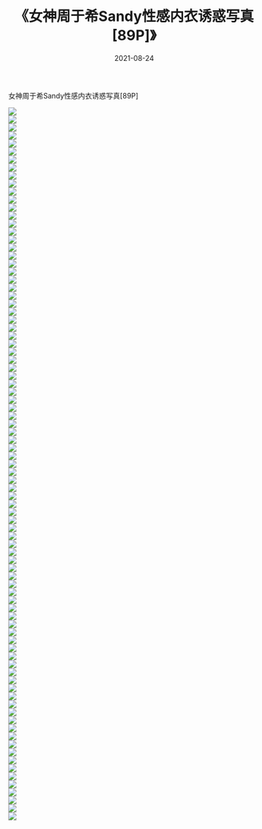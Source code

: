 ﻿---
layout: post
title:  《女神周于希Sandy性感内衣诱惑写真[89P]》
date:   2021-08-24
img: http://pic.660000.xyz/1:/性感/2021/女神周于希Sandy性感内衣诱惑写真[89P]/000.jpg
categories: [美女, 清纯, 唯美]
---

女神周于希Sandy性感内衣诱惑写真[89P]

  ![](http://pic.660000.xyz/1:/性感/2021/女神周于希Sandy性感内衣诱惑写真[89P]/001.jpg) <br> ![](http://pic.660000.xyz/1:/性感/2021/女神周于希Sandy性感内衣诱惑写真[89P]/002.jpg) <br> ![](http://pic.660000.xyz/1:/性感/2021/女神周于希Sandy性感内衣诱惑写真[89P]/003.jpg) <br> ![](http://pic.660000.xyz/1:/性感/2021/女神周于希Sandy性感内衣诱惑写真[89P]/004.jpg) <br> ![](http://pic.660000.xyz/1:/性感/2021/女神周于希Sandy性感内衣诱惑写真[89P]/005.jpg) <br> ![](http://pic.660000.xyz/1:/性感/2021/女神周于希Sandy性感内衣诱惑写真[89P]/006.jpg) <br> ![](http://pic.660000.xyz/1:/性感/2021/女神周于希Sandy性感内衣诱惑写真[89P]/007.jpg) <br> ![](http://pic.660000.xyz/1:/性感/2021/女神周于希Sandy性感内衣诱惑写真[89P]/008.jpg) <br> ![](http://pic.660000.xyz/1:/性感/2021/女神周于希Sandy性感内衣诱惑写真[89P]/009.jpg) <br> ![](http://pic.660000.xyz/1:/性感/2021/女神周于希Sandy性感内衣诱惑写真[89P]/010.jpg) <br> ![](http://pic.660000.xyz/1:/性感/2021/女神周于希Sandy性感内衣诱惑写真[89P]/011.jpg) <br> ![](http://pic.660000.xyz/1:/性感/2021/女神周于希Sandy性感内衣诱惑写真[89P]/012.jpg) <br> ![](http://pic.660000.xyz/1:/性感/2021/女神周于希Sandy性感内衣诱惑写真[89P]/013.jpg) <br> ![](http://pic.660000.xyz/1:/性感/2021/女神周于希Sandy性感内衣诱惑写真[89P]/014.jpg) <br> ![](http://pic.660000.xyz/1:/性感/2021/女神周于希Sandy性感内衣诱惑写真[89P]/015.jpg) <br> ![](http://pic.660000.xyz/1:/性感/2021/女神周于希Sandy性感内衣诱惑写真[89P]/016.jpg) <br> ![](http://pic.660000.xyz/1:/性感/2021/女神周于希Sandy性感内衣诱惑写真[89P]/017.jpg) <br> ![](http://pic.660000.xyz/1:/性感/2021/女神周于希Sandy性感内衣诱惑写真[89P]/018.jpg) <br> ![](http://pic.660000.xyz/1:/性感/2021/女神周于希Sandy性感内衣诱惑写真[89P]/019.jpg) <br> ![](http://pic.660000.xyz/1:/性感/2021/女神周于希Sandy性感内衣诱惑写真[89P]/020.jpg) <br> ![](http://pic.660000.xyz/1:/性感/2021/女神周于希Sandy性感内衣诱惑写真[89P]/021.jpg) <br> ![](http://pic.660000.xyz/1:/性感/2021/女神周于希Sandy性感内衣诱惑写真[89P]/022.jpg) <br> ![](http://pic.660000.xyz/1:/性感/2021/女神周于希Sandy性感内衣诱惑写真[89P]/023.jpg) <br> ![](http://pic.660000.xyz/1:/性感/2021/女神周于希Sandy性感内衣诱惑写真[89P]/024.jpg) <br> ![](http://pic.660000.xyz/1:/性感/2021/女神周于希Sandy性感内衣诱惑写真[89P]/025.jpg) <br> ![](http://pic.660000.xyz/1:/性感/2021/女神周于希Sandy性感内衣诱惑写真[89P]/026.jpg) <br> ![](http://pic.660000.xyz/1:/性感/2021/女神周于希Sandy性感内衣诱惑写真[89P]/027.jpg) <br> ![](http://pic.660000.xyz/1:/性感/2021/女神周于希Sandy性感内衣诱惑写真[89P]/028.jpg) <br> ![](http://pic.660000.xyz/1:/性感/2021/女神周于希Sandy性感内衣诱惑写真[89P]/029.jpg) <br> ![](http://pic.660000.xyz/1:/性感/2021/女神周于希Sandy性感内衣诱惑写真[89P]/030.jpg) <br> ![](http://pic.660000.xyz/1:/性感/2021/女神周于希Sandy性感内衣诱惑写真[89P]/031.jpg) <br> ![](http://pic.660000.xyz/1:/性感/2021/女神周于希Sandy性感内衣诱惑写真[89P]/032.jpg) <br> ![](http://pic.660000.xyz/1:/性感/2021/女神周于希Sandy性感内衣诱惑写真[89P]/033.jpg) <br> ![](http://pic.660000.xyz/1:/性感/2021/女神周于希Sandy性感内衣诱惑写真[89P]/034.jpg) <br> ![](http://pic.660000.xyz/1:/性感/2021/女神周于希Sandy性感内衣诱惑写真[89P]/035.jpg) <br> ![](http://pic.660000.xyz/1:/性感/2021/女神周于希Sandy性感内衣诱惑写真[89P]/036.jpg) <br> ![](http://pic.660000.xyz/1:/性感/2021/女神周于希Sandy性感内衣诱惑写真[89P]/037.jpg) <br> ![](http://pic.660000.xyz/1:/性感/2021/女神周于希Sandy性感内衣诱惑写真[89P]/038.jpg) <br> ![](http://pic.660000.xyz/1:/性感/2021/女神周于希Sandy性感内衣诱惑写真[89P]/039.jpg) <br> ![](http://pic.660000.xyz/1:/性感/2021/女神周于希Sandy性感内衣诱惑写真[89P]/040.jpg) <br> ![](http://pic.660000.xyz/1:/性感/2021/女神周于希Sandy性感内衣诱惑写真[89P]/041.jpg) <br> ![](http://pic.660000.xyz/1:/性感/2021/女神周于希Sandy性感内衣诱惑写真[89P]/042.jpg) <br> ![](http://pic.660000.xyz/1:/性感/2021/女神周于希Sandy性感内衣诱惑写真[89P]/043.jpg) <br> ![](http://pic.660000.xyz/1:/性感/2021/女神周于希Sandy性感内衣诱惑写真[89P]/044.jpg) <br> ![](http://pic.660000.xyz/1:/性感/2021/女神周于希Sandy性感内衣诱惑写真[89P]/045.jpg) <br> ![](http://pic.660000.xyz/1:/性感/2021/女神周于希Sandy性感内衣诱惑写真[89P]/046.jpg) <br> ![](http://pic.660000.xyz/1:/性感/2021/女神周于希Sandy性感内衣诱惑写真[89P]/047.jpg) <br> ![](http://pic.660000.xyz/1:/性感/2021/女神周于希Sandy性感内衣诱惑写真[89P]/048.jpg) <br> ![](http://pic.660000.xyz/1:/性感/2021/女神周于希Sandy性感内衣诱惑写真[89P]/049.jpg) <br> ![](http://pic.660000.xyz/1:/性感/2021/女神周于希Sandy性感内衣诱惑写真[89P]/050.jpg) <br> ![](http://pic.660000.xyz/1:/性感/2021/女神周于希Sandy性感内衣诱惑写真[89P]/051.jpg) <br> ![](http://pic.660000.xyz/1:/性感/2021/女神周于希Sandy性感内衣诱惑写真[89P]/052.jpg) <br> ![](http://pic.660000.xyz/1:/性感/2021/女神周于希Sandy性感内衣诱惑写真[89P]/053.jpg) <br> ![](http://pic.660000.xyz/1:/性感/2021/女神周于希Sandy性感内衣诱惑写真[89P]/054.jpg) <br> ![](http://pic.660000.xyz/1:/性感/2021/女神周于希Sandy性感内衣诱惑写真[89P]/055.jpg) <br> ![](http://pic.660000.xyz/1:/性感/2021/女神周于希Sandy性感内衣诱惑写真[89P]/056.jpg) <br> ![](http://pic.660000.xyz/1:/性感/2021/女神周于希Sandy性感内衣诱惑写真[89P]/057.jpg) <br> ![](http://pic.660000.xyz/1:/性感/2021/女神周于希Sandy性感内衣诱惑写真[89P]/058.jpg) <br> ![](http://pic.660000.xyz/1:/性感/2021/女神周于希Sandy性感内衣诱惑写真[89P]/059.jpg) <br> ![](http://pic.660000.xyz/1:/性感/2021/女神周于希Sandy性感内衣诱惑写真[89P]/060.jpg) <br> ![](http://pic.660000.xyz/1:/性感/2021/女神周于希Sandy性感内衣诱惑写真[89P]/061.jpg) <br> ![](http://pic.660000.xyz/1:/性感/2021/女神周于希Sandy性感内衣诱惑写真[89P]/062.jpg) <br> ![](http://pic.660000.xyz/1:/性感/2021/女神周于希Sandy性感内衣诱惑写真[89P]/063.jpg) <br> ![](http://pic.660000.xyz/1:/性感/2021/女神周于希Sandy性感内衣诱惑写真[89P]/064.jpg) <br> ![](http://pic.660000.xyz/1:/性感/2021/女神周于希Sandy性感内衣诱惑写真[89P]/065.jpg) <br> ![](http://pic.660000.xyz/1:/性感/2021/女神周于希Sandy性感内衣诱惑写真[89P]/066.jpg) <br> ![](http://pic.660000.xyz/1:/性感/2021/女神周于希Sandy性感内衣诱惑写真[89P]/067.jpg) <br> ![](http://pic.660000.xyz/1:/性感/2021/女神周于希Sandy性感内衣诱惑写真[89P]/068.jpg) <br> ![](http://pic.660000.xyz/1:/性感/2021/女神周于希Sandy性感内衣诱惑写真[89P]/069.jpg) <br> ![](http://pic.660000.xyz/1:/性感/2021/女神周于希Sandy性感内衣诱惑写真[89P]/070.jpg) <br> ![](http://pic.660000.xyz/1:/性感/2021/女神周于希Sandy性感内衣诱惑写真[89P]/071.jpg) <br> ![](http://pic.660000.xyz/1:/性感/2021/女神周于希Sandy性感内衣诱惑写真[89P]/072.jpg) <br> ![](http://pic.660000.xyz/1:/性感/2021/女神周于希Sandy性感内衣诱惑写真[89P]/073.jpg) <br> ![](http://pic.660000.xyz/1:/性感/2021/女神周于希Sandy性感内衣诱惑写真[89P]/074.jpg) <br> ![](http://pic.660000.xyz/1:/性感/2021/女神周于希Sandy性感内衣诱惑写真[89P]/075.jpg) <br> ![](http://pic.660000.xyz/1:/性感/2021/女神周于希Sandy性感内衣诱惑写真[89P]/076.jpg) <br> ![](http://pic.660000.xyz/1:/性感/2021/女神周于希Sandy性感内衣诱惑写真[89P]/077.jpg) <br> ![](http://pic.660000.xyz/1:/性感/2021/女神周于希Sandy性感内衣诱惑写真[89P]/078.jpg) <br> ![](http://pic.660000.xyz/1:/性感/2021/女神周于希Sandy性感内衣诱惑写真[89P]/079.jpg) <br> ![](http://pic.660000.xyz/1:/性感/2021/女神周于希Sandy性感内衣诱惑写真[89P]/080.jpg) <br> ![](http://pic.660000.xyz/1:/性感/2021/女神周于希Sandy性感内衣诱惑写真[89P]/081.jpg) <br> ![](http://pic.660000.xyz/1:/性感/2021/女神周于希Sandy性感内衣诱惑写真[89P]/082.jpg) <br> ![](http://pic.660000.xyz/1:/性感/2021/女神周于希Sandy性感内衣诱惑写真[89P]/083.jpg) <br> ![](http://pic.660000.xyz/1:/性感/2021/女神周于希Sandy性感内衣诱惑写真[89P]/084.jpg) <br> ![](http://pic.660000.xyz/1:/性感/2021/女神周于希Sandy性感内衣诱惑写真[89P]/085.jpg) <br> ![](http://pic.660000.xyz/1:/性感/2021/女神周于希Sandy性感内衣诱惑写真[89P]/086.jpg) <br> ![](http://pic.660000.xyz/1:/性感/2021/女神周于希Sandy性感内衣诱惑写真[89P]/087.jpg) <br> ![](http://pic.660000.xyz/1:/性感/2021/女神周于希Sandy性感内衣诱惑写真[89P]/088.jpg) <br> ![](http://pic.660000.xyz/1:/性感/2021/女神周于希Sandy性感内衣诱惑写真[89P]/089.jpg) <br>